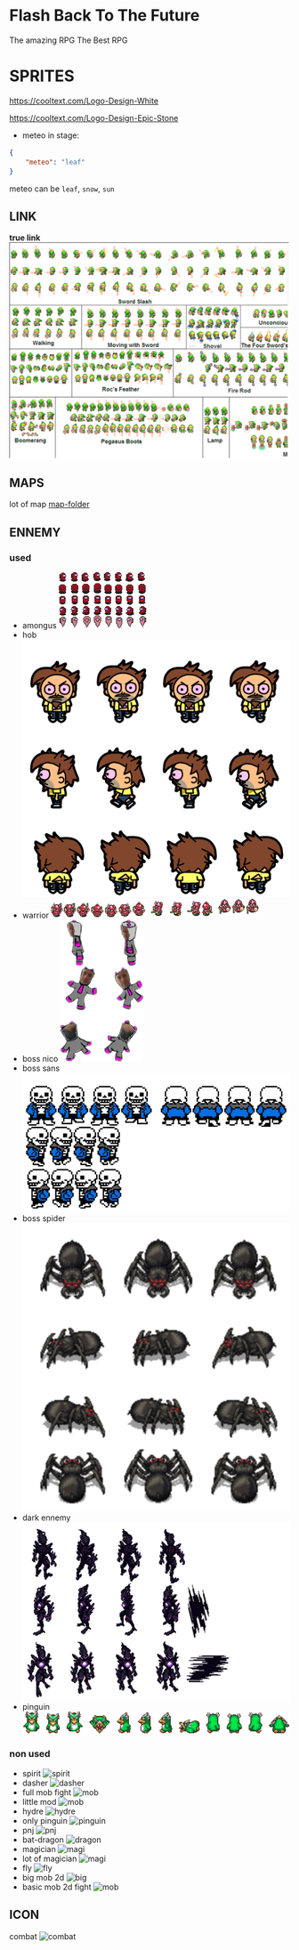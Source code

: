 # Flash Back To The Future

The amazing RPG
The Best RPG

# SPRITES

https://cooltext.com/Logo-Design-White

https://cooltext.com/Logo-Design-Epic-Stone

- meteo in stage:
```json
{
    "meteo": "leaf"
}
```
meteo can be `leaf`, `snow`, `sun`

## LINK

__true link__
![link](/assets/image/player/link_with_weapon.png)

## MAPS

lot of map
[map-folder](/assets/image/map/squares/)

## ENNEMY

### used
- amongus
![amongus](./assets/image/ennemy/amongus.png)
- hob
![hobo](/assets/image/ennemy/hobo.png)
- warrior
![warrior](/assets/image/ennemy/warrior.png)
- boss nico
![boss-nico](/assets/image/ennemy/boss_nico.png)
- boss sans
![boss-sans](/assets/image/ennemy/boss_sans.png)
- boss spider
![boss-spider](/assets/image/ennemy/boss_spider.png)
- dark ennemy
![dark-ennemy](/assets/image/ennemy/dark_ennemy.png)
- pinguin
![pinguin](/assets/image/ennemy/pinguin_killer.png)

### non used
- spirit
![spirit](https://www.spriters-resource.com/resources/sheets/71/73866.png)
- dasher
![dasher](https://www.spriters-resource.com/resources/sheets/124/127391.png)
- full mob fight
![mob](https://www.spriters-resource.com/resources/sheets/115/118559.png)
- little mod
![mob](https://www.spriters-resource.com/resources/sheets/7/7587.png)
- hydre
![hydre](https://www.spriters-resource.com/resources/sheets/116/118946.png)
- only pinguin
![pinguin](https://www.spriters-resource.com/resources/sheets/91/94335.png)
- pnj
![pnj](https://www.spriters-resource.com/resources/sheets/65/68453.png)
- bat-dragon
![dragon](https://www.spriters-resource.com/resources/sheets/81/84227.png)
- magician
![magi](https://www.spriters-resource.com/resources/sheets/152/155357.png)
- lot of magician
![magi](https://www.spriters-resource.com/resources/sheets/116/118982.png)
- fly
![fly](https://www.spriters-resource.com/resources/sheets/37/39636.png)
- big mob 2d
![big](https://www.spriters-resource.com/resources/sheets/149/152059.png)
- basic mob 2d fight
![mob](https://www.spriters-resource.com/resources/sheets/135/138142.png)

## ICON

combat
![combat](https://www.spriters-resource.com/resources/sheets/64/67630.png)
